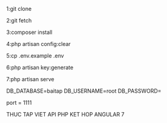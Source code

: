 
1:git clone


2:git fetch


3:composer install


4:php artisan config:clear


5:cp .env.example .env


6:php artisan key:generate


7:php artisan serve

DB_DATABASE=baitap
DB_USERNAME=root
DB_PASSWORD=

port = 1111

THUC TAP VIET API PHP KET HOP ANGULAR 7
